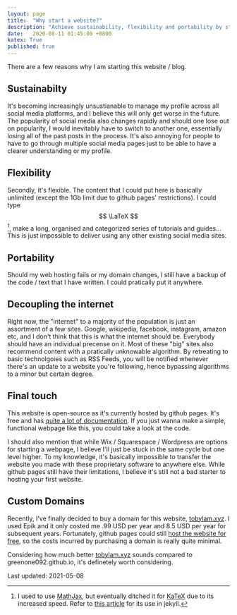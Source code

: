 ```yaml
---
layout: page
title:  "Why start a website?"
description: "Achieve sustainability, flexibility and portability by starting a website"
date:   2020-08-11 01:45:00 +0800
katex: True
published: true
---
```


There are a few reasons why I am starting this website / blog.

## Sustainabilty

It's becoming increasingly unsustianable to manage my profile across all social media platforms, and I believe this will only get worse in the future. The popularity of social media also changes rapidly and should one lose out on popularity, I would inevitably have to switch to another one, essentially losing all of the past posts in the process. It's also annoying for people to have to go through multiple social media pages just to be able to have a clearer understanding or my profile. 

## Flexibility

Secondly, it's flexible. The content that I could put here is basically unlimited (except the 1Gb limit due to github pages' restrictions). I could type $$ \LaTeX $$ [^mathjax], make a long, organised and categorized series of tutorials and guides... This is just impossible to deliver using any other existing social media sites.

## Portability

Should my web hosting fails or my domain changes, I still have a backup of the code / text that I have written. I could pratically put it anywhere. 

## Decoupling the internet

Right now, the "internet" to a majority of the population is just an assortment of a few sites. Google, wikipedia, facebook, instagram, amazon etc, and I don't think that this is what the internet should be. Everybody should have an individual precense on it. Most of these "big" sites also recommend content with a pratically unknowable algorithm. By retreating to basic technolgoies such as RSS Feeds, you will be notified whenever there's an update to a website you're following, hence bypassing algorithms to a minor but certain degree.

## Final touch

This website is open-source as it's currently hosted by github pages. It's free and has [quite a lot of documentation](https://docs.github.com/en/github/working-with-github-pages/creating-a-github-pages-site-with-jekyll). If you just wanna make a simple, functional webpage like this, you could take a look at the code. 

I should also mention that while Wix / Squarespace / Wordpress are options for starting a webpage, I believe I'll just be stuck in the same cycle but one level higher. To my knowledge, it's basically impossible to transfer the website you made with these proprietary software to anywhere else. While github pages still have their limitations, I believe it's still not a bad starter to hosting your first website.

## Custom Domains 

Recently, I've finally decided to buy a domain for this website, [tobylam.xyz](http://www.tobylam.xyz). I used Epik and it only costed me .99 USD per year and 8.5 USD per year for subsequent years. Fortunately, github pages could still [host the website for free](https://docs.github.com/en/pages/configuring-a-custom-domain-for-your-github-pages-site), so the costs incurred by purchasing a domain is really quite minimal. 

Considering how much better [tobylam.xyz](http://www.tobylam.xyz) sounds compared to greenone092.github.io, it's definetely worth considering. 

Last updated: 2021-05-08

[^mathjax]: I used to use [MathJax](http://www.iangoodfellow.com/blog/jekyll/markdown/tex/2016/11/07/latex-in-markdown.html), but eventually ditched it for [KaTeX](https://katex.org) due to its increased speed. Refer to [this article](https://www.xuningyang.com/2021-01-11-katex-with-jekyll/) for its use in jekyll.